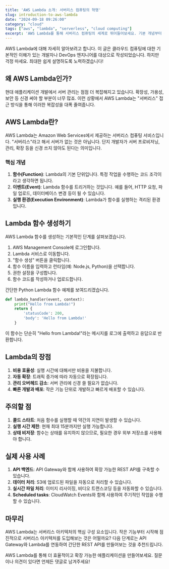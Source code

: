 ```yaml
---
title: 'AWS Lambda 소개: 서버리스 컴퓨팅의 혁명'
slug: introduction-to-aws-lambda
date: "2024-09-18 09:26:00"
category: "cloud"
tags: ["aws", "lambda", "serverless", "cloud computing"]
excerpt: 'AWS Lambda를 통해 서버리스 컴퓨팅의 세계로 뛰어들어보세요. 기본 개념부터 설정 방법, 그리고 실제 사용 사례까지 상세히 알아봅니다.'
---
```


AWS Lambda에 대해 자세히 알아보려고 합니다. 이 글은 클라우드 컴퓨팅에 대한 기본적인 이해가 있는 개발자나 DevOps 엔지니어를 대상으로 작성되었습니다. 하지만 걱정 마세요. 최대한 쉽게 설명하도록 노력하겠습니다!

## 왜 AWS Lambda인가?

현대 애플리케이션 개발에서 서버 관리는 점점 더 복잡해지고 있습니다. 확장성, 가용성, 보안 등 신경 써야 할 부분이 너무 많죠. 이런 상황에서 AWS Lambda는 "서버리스" 접근 방식을 통해 이러한 복잡성을 대폭 줄여줍니다.

## AWS Lambda란?

AWS Lambda는 Amazon Web Services에서 제공하는 서버리스 컴퓨팅 서비스입니다. "서버리스"라고 해서 서버가 없는 것은 아닙니다. 단지 개발자가 서버 프로비저닝, 관리, 확장 등을 신경 쓰지 않아도 된다는 의미입니다.

### 핵심 개념

1. **함수(Function)**: Lambda의 기본 단위입니다. 특정 작업을 수행하는 코드 조각이라고 생각하면 됩니다.
2. **이벤트(Event)**: Lambda 함수를 트리거하는 것입니다. 예를 들어, HTTP 요청, 파일 업로드, 데이터베이스 변경 등이 될 수 있습니다.
3. **실행 환경(Execution Environment)**: Lambda가 함수를 실행하는 격리된 환경입니다.

## Lambda 함수 생성하기

AWS Lambda 함수를 생성하는 기본적인 단계를 살펴보겠습니다.

1. AWS Management Console에 로그인합니다.
2. Lambda 서비스로 이동합니다.
3. "함수 생성" 버튼을 클릭합니다.
4. 함수 이름을 입력하고 런타임(예: Node.js, Python)을 선택합니다.
5. 권한 설정을 구성합니다.
6. 함수 코드를 작성하거나 업로드합니다.

간단한 Python Lambda 함수 예제를 보여드리겠습니다.

```python
def lambda_handler(event, context):
    print("Hello from Lambda!")
    return {
        'statusCode': 200,
        'body': 'Hello from Lambda!'
    }
```

이 함수는 단순히 "Hello from Lambda!"라는 메시지를 로그에 출력하고 응답으로 반환합니다.

## Lambda의 장점

1. **비용 효율성**: 실행 시간에 대해서만 비용을 지불합니다.
2. **자동 확장**: 트래픽 증가에 따라 자동으로 확장됩니다.
3. **관리 오버헤드 감소**: 서버 관리에 신경 쓸 필요가 없습니다.
4. **빠른 개발과 배포**: 작은 기능 단위로 개발하고 빠르게 배포할 수 있습니다.

## 주의할 점

1. **콜드 스타트**: 처음 함수를 실행할 때 약간의 지연이 발생할 수 있습니다.
2. **실행 시간 제한**: 현재 최대 15분까지만 실행 가능합니다.
3. **상태 비저장**: 함수는 상태를 유지하지 않으므로, 필요한 경우 외부 저장소를 사용해야 합니다.

## 실제 사용 사례

1. **API 백엔드**: API Gateway와 함께 사용하여 확장 가능한 REST API를 구축할 수 있습니다.
2. **데이터 처리**: S3에 업로드된 파일을 자동으로 처리할 수 있습니다.
3. **실시간 파일 처리**: 이미지 리사이징, 비디오 트랜스코딩 등을 자동화할 수 있습니다.
4. **Scheduled tasks**: CloudWatch Events와 함께 사용하여 주기적인 작업을 수행할 수 있습니다.

## 마무리

AWS Lambda는 서버리스 아키텍처의 핵심 구성 요소입니다. 작은 기능부터 시작해 점진적으로 서버리스 아키텍처를 도입해보는 것은 어떨까요? 다음 단계로는 API Gateway와 Lambda를 연동하여 간단한 REST API를 만들어보는 것을 추천드립니다.

AWS Lambda를 통해 더 효율적이고 확장 가능한 애플리케이션을 만들어보세요. 질문이나 의견이 있다면 언제든 댓글로 남겨주세요!
